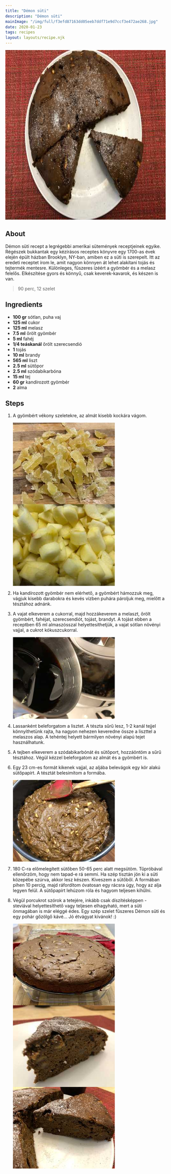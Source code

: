 ```yaml
---
title: "Démon süti"
description: "Démon süti"
mainImage: "/img/full/f3efd87163dd05eeb7ddf71e9d7ccf3e472ae268.jpg"
date: 2020-01-23
tags: recipes
layout: layouts/recipe.njk
---
```

                            
<p align="center"><a href="https://cookpad.com/hu/receptek/11444880-demon-suti" rel="Recipe source page"><img width="751" height="532" src="/img/full/f3efd87163dd05eeb7ddf71e9d7ccf3e472ae268.jpg"/></a></p>

## About
<p class="mb-sm">Démon süti recept a legrégebbi amerikai sütemények receptjeinek egyike. Régészek bukkantak egy kézírásos receptes könyvre egy 1700-as évek elején épült házban Brooklyn, NY-ban, amiben ez a süti is szerepelt.  Itt az eredeti receptet írom le, amit nagyon könnyen át lehet alakítani tojás és tejtermék mentesre. Különleges, fűszeres ízéért a gyömbér és a melasz felelős. Elkészítése gyors és könnyű, csak keverek-kavarok, és készen is van.</p>

> 90 perc, 12 szelet 

## Ingredients
* **100 gr** sótlan, puha vaj
* **125 ml** cukor
* **125 ml** melasz
* **7.5 ml** őrölt gyömbér
* **5 ml** fahéj
* **1/4 teáskanál** őrölt szerecsendió
* **1** tojás
* **10 ml** brandy
* **565 ml** liszt
* **2.5 ml** sütőpor
* **2.5 ml** szódabikarbóna
* **15 ml** tej
* **60 gr** kandírozott gyömbér
* **2** alma

## Steps

1. A gyömbért vékony szeletekre, az almát kisebb kockára vágom.
 
    <p><img width="320" height="256" align="left" src="/img/full/8e638adb654245685f46074b5a819353e550509c.jpg"/></p><p><img width="320" height="256" align="left" src="/img/full/a91025fbdd42ed8ab80a9007648f1648ccd40136.jpg"/></p><div style="clear: both"/>

2. Ha kandírozott gyömbér nem elérhető, a gyömbért hámozzuk meg, vágjuk kisebb darabokra és kevés vízben puhára pároljuk meg, mielőtt a tésztához adnánk.
 
    <div style="clear: both"/>

3. A vajat elkeverem a cukorral, majd hozzákeverem a melaszt, őrölt gyömbért, fahéjat, szerecsendiót, tojást, brandyt. A tojást ebben a receptben 65 ml almaszósszal helyettesíthetjük, a vajat sótlan növényi vajjal, a cukrot kókuszcukorral.
 
    <p><img width="320" height="256" align="left" src="/img/full/dba951f358000e6a9c6cb4a7f748ebe10283aa83.jpg"/></p><div style="clear: both"/>

4. Lassanként beleforgatom a lisztet. A tészta sűrű lesz, 1-2 kanál tejjel könnyíthetünk rajta, ha nagyon nehezen keveredne össze a liszttel a melaszos alap. A tehéntej helyett bármilyen növényi alapú tejet használhatunk.
 
    <div style="clear: both"/>

5. A tejben elkeverem a szódabikarbónát és sütőport, hozzáöntöm a sűrű tésztához. Végül kézzel beleforgatom az almát és a gyömbért is.
 
    <div style="clear: both"/>

6. Egy 23 cm-es formát kikenek vajjal, az aljába belevágok egy kör alakú sütőpapírt. A tésztát belesimítom a formába.
 
    <p><img width="320" height="256" align="left" src="/img/full/1f9c4b2e5b87432e87c497a896f8e01555a9cf2b.jpg"/></p><div style="clear: both"/>

7. 180 C-ra előmelegített sütőben 50-65 perc alatt megsütöm. Tűpróbával ellenőrzöm, hogy nem tapad-e rá semmi. Ha szép tisztán jön ki a süti közepébe szúrva, akkor lesz készen. Kiveszem a sütőből. A formában pihen 10 percig, majd ráfordítom óvatosan egy rácsra úgy, hogy az alja legyen felül. A sütőpapírt lehúzom róla és hagyom teljesen kihűlni.
 
    <div style="clear: both"/>

8. Végül porcukrot szórok a tetejére, inkább csak díszítésképpen - steviával helyettesíthető vagy teljesen elhagyható, mert a süti önmagában is már eléggé édes. Egy szép szelet fűszeres Démon süti és egy pohár gőzölgő kávé... Jó étvágyat kívánok! :)
 
    <p><img width="320" height="256" align="left" src="/img/full/19f2b59203ac15f752f52f76353d55388c569e43.jpg"/></p><p><img width="320" height="256" align="left" src="/img/full/d8a493a362eae4191afcdce7e31475cdb8fbfb35.jpg"/></p><p><img width="320" height="256" align="left" src="/img/full/cd4673088b3585de8c716276ad7044569944ebd6.jpg"/></p><div style="clear: both"/>

